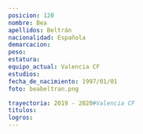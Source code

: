 ```yaml
---
posicion: 120
nombre: Bea
apellidos: Beltrán
nacionalidad: Española
demarcacion: 
peso: 
estatura: 
equipo_actual: Valencia CF
estudios:
fecha_de_nacimiento: 1997/01/01
foto: beabeltran.png

trayectoria: 2019 - 2020#Valencia CF
titulos:
logros: 
---
```

